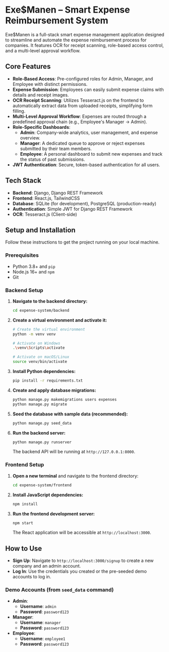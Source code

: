 # Exe$Manen – Smart Expense Reimbursement System

Exe$Manen is a full-stack smart expense management application designed to streamline and automate the expense reimbursement process for companies. It features OCR for receipt scanning, role-based access control, and a multi-level approval workflow.

## Core Features

-   **Role-Based Access**: Pre-configured roles for Admin, Manager, and Employee with distinct permissions.
-   **Expense Submission**: Employees can easily submit expense claims with details and receipt images.
-   **OCR Receipt Scanning**: Utilizes Tesseract.js on the frontend to automatically extract data from uploaded receipts, simplifying form filling.
-   **Multi-Level Approval Workflow**: Expenses are routed through a predefined approval chain (e.g., Employee's Manager -> Admin).
-   **Role-Specific Dashboards**:
    -   **Admin**: Company-wide analytics, user management, and expense overview.
    -   **Manager**: A dedicated queue to approve or reject expenses submitted by their team members.
    -   **Employee**: A personal dashboard to submit new expenses and track the status of past submissions.
-   **JWT Authentication**: Secure, token-based authentication for all users.

## Tech Stack

-   **Backend**: Django, Django REST Framework
-   **Frontend**: React.js, TailwindCSS
-   **Database**: SQLite (for development), PostgreSQL (production-ready)
-   **Authentication**: Simple JWT for Django REST Framework
-   **OCR**: Tesseract.js (Client-side)

## Setup and Installation

Follow these instructions to get the project running on your local machine.

### Prerequisites

-   Python 3.8+ and `pip`
-   Node.js 16+ and `npm`
-   Git

### Backend Setup

1.  **Navigate to the backend directory:**
    ```bash
    cd expense-system/backend
    ```

2.  **Create a virtual environment and activate it:**
    ```bash
    # Create the virtual environment
    python -m venv venv

    # Activate on Windows
    .\venv\Scripts\activate

    # Activate on macOS/Linux
    source venv/bin/activate
    ```

3.  **Install Python dependencies:**
    ```bash
    pip install -r requirements.txt
    ```

4.  **Create and apply database migrations:**
    ```bash
    python manage.py makemigrations users expenses
    python manage.py migrate
    ```

5.  **Seed the database with sample data (recommended):**
    ```bash
    python manage.py seed_data
    ```

6.  **Run the backend server:**
    ```bash
    python manage.py runserver
    ```
    The backend API will be running at `http://127.0.0.1:8000`.

### Frontend Setup

1.  **Open a new terminal** and navigate to the frontend directory:
    ```bash
    cd expense-system/frontend
    ```

2.  **Install JavaScript dependencies:**
    ```bash
    npm install
    ```

3.  **Run the frontend development server:**
    ```bash
    npm start
    ```
    The React application will be accessible at `http://localhost:3000`.

## How to Use

-   **Sign Up**: Navigate to `http://localhost:3000/signup` to create a new company and an admin account.
-   **Log In**: Use the credentials you created or the pre-seeded demo accounts to log in.

### Demo Accounts (from `seed_data` command)

-   **Admin**:
    -   **Username**: `admin`
    -   **Password**: `password123`
-   **Manager**:
    -   **Username**: `manager`
    -   **Password**: `password123`
-   **Employee**:
    -   **Username**: `employee1`
    -   **Password**: `password123`
